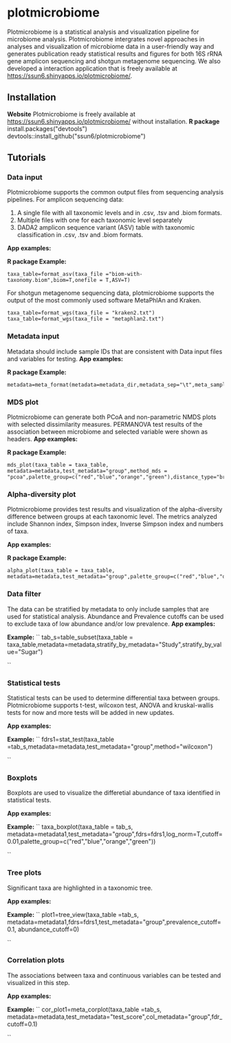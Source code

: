 # plotmicrobiome
Plotmicrobiome is a statistical analysis and visualization pipeline for microbiome analysis. Plotmicrobiome intergrates novel approaches in analyses and visualization of microbiome data in a user-friendly way and generates publication ready statistical results and figures for both 16S rRNA gene amplicon sequencing and shotgun metagenome sequencing. We also developed a interaction application that is freely available at https://ssun6.shinyapps.io/plotmicrobiome/. 

## Installation
**Website**
Plotmicrobiome is freely available at https://ssun6.shinyapps.io/plotmicrobiome/ without installation. 
**R package**
install.packages("devtools")
devtools::install_github("ssun6/plotmicrobiome")

## Tutorials
### Data input
Plotmicrobiome supports the common output files from sequencing analysis pipelines.
For amplicon sequencing data:
1. A single file with all taxonomic levels and in .csv, .tsv and .biom formats.
2. Multiple files with one for each taxonomic level separately
3. DADA2 amplicon sequence variant (ASV) table with taxonomic classification in .csv, .tsv and .biom formats.

**App examples:**


**R package Example:**
```
taxa_table=format_asv(taxa_file ="biom-with-taxonomy.biom",biom=T,onefile = T,ASV=T)
```
For shotgun metagenome sequencing data, plotmicrobiome supports the output of the most commonly used
software MetaPhlAn and Kraken. 
```
taxa_table=format_wgs(taxa_file = "kraken2.txt")
taxa_table=format_wgs(taxa_file = "metaphlan2.txt")
```

### Metadata input
Metadata should include sample IDs that are consistent with Data input files and variables for testing.
**App examples:**




**R package Example:**
```
metadata=meta_format(metadata=metadata_dir,metadata_sep="\t",meta_sample_name_col=1)
```
### MDS plot
Plotmicrobiome can generate both PCoA and non-parametric NMDS plots with selected dissimilarity measures.
PERMANOVA test results of the association between microbiome and selected variable were shown as headers. 
**App examples:**

**R package Example:**
```
mds_plot(taxa_table = taxa_table, metadata=metadata,test_metadata="group",method_mds = "pcoa",palette_group=c("red","blue","orange","green"),distance_type="bray")

```

### Alpha-diversity plot
Plotmicrobiome provides test results and visualization of the alpha-diversity difference between groups at each taxonomic level.
The metrics analyzed include Shannon index, Simpson index, Inverse Simpson index and numbers of taxa. 

**App examples:**

**R package Example:**
```
alpha_plot(taxa_table = taxa_table, metadata=metadata,test_metadata="group",palette_group=c("red","blue","orange","green"))
```

### Data filter
The data can be stratified by metadata to only include samples that are used for statistical analysis. 
Abundance and Prevalence cutoffs can be used to exclude taxa of low abundance and/or low prevalence.
**App examples:**

**Example:**
``
tab_s=table_subset(taxa_table = taxa_table,metadata=metadata,stratify_by_metadata="Study",stratify_by_value="Sugar")

``
### Statistical tests
Statistical tests can be used to determine differential taxa between groups. 
Plotmicrobiome supports t-test, wilcoxon test, ANOVA and kruskal-wallis tests for now and more tests will be added in new updates.

**App examples:**

**Example:**
``
fdrs1=stat_test(taxa_table =tab_s,metadata=metadata,test_metadata="group",method="wilcoxon")

``
### Boxplots
Boxplots are used to visualize the differetial abundance of taxa identified in statistical tests.

**App examples:**

**Example:**
``
taxa_boxplot(taxa_table = tab_s, metadata=metadata1,test_metadata="group",fdrs=fdrs1,log_norm=T,cutoff=0.01,palette_group=c("red","blue","orange","green"))

``

### Tree plots
Significant taxa are highlighted in a taxonomic tree.

**App examples:**

**Example:**
``
plot1=tree_view(taxa_table =tab_s, metadata=metadata1,fdrs=fdrs1,test_metadata="group",prevalence_cutoff=0.1, abundance_cutoff=0)

``

### Correlation plots
The associations between taxa and continuous variables can be tested and visualized in this step.

**App examples:**

**Example:**
``
cor_plot1=meta_corplot(taxa_table =tab_s, metadata=metadata,test_metadata="test_score",col_metadata="group",fdr_cutoff=0.1)

``
